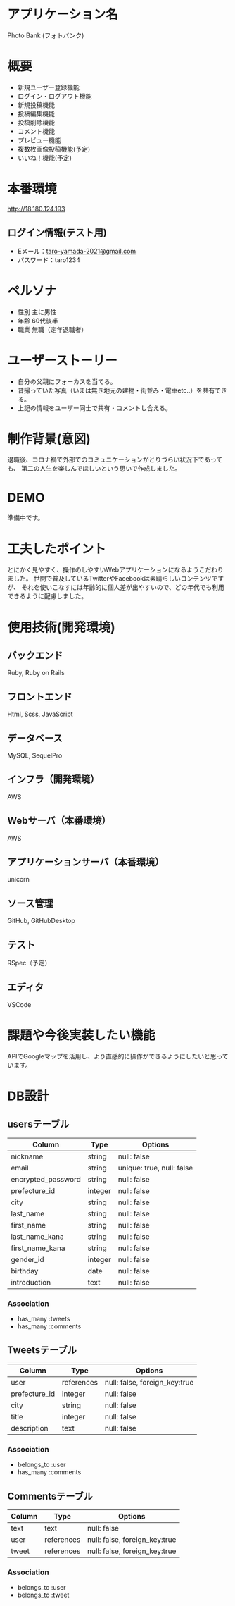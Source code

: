 # アプリケーション名
Photo Bank (フォトバンク)

# 概要
- 新規ユーザー登録機能
- ログイン・ログアウト機能
- 新規投稿機能
- 投稿編集機能
- 投稿削除機能
- コメント機能
- プレビュー機能
- 複数枚画像投稿機能(予定)
- いいね！機能(予定)

# 本番環境
http://18.180.124.193

## ログイン情報(テスト用)
- Eメール：taro-yamada-2021@gmail.com
- パスワード：taro1234

# ペルソナ
- 性別 主に男性
- 年齢 60代後半
- 職業 無職（定年退職者）

# ユーザーストーリー
- 自分の父親にフォーカスを当てる。
- 昔撮っていた写真（いまは無き地元の建物・街並み・電車etc..）を共有できる。
- 上記の情報をユーザー同士で共有・コメントし合える。

# 制作背景(意図)
退職後、コロナ禍で外部でのコミュニケーションがとりづらい状況下であっても、
第二の人生を楽しんでほしいという思いで作成しました。

# DEMO
準備中です。

# 工夫したポイント
とにかく見やすく、操作のしやすいWebアプリケーションになるようこだわりました。
世間で普及しているTwitterやFacebookは素晴らしいコンテンツですが、
それを使いこなすには年齢的に個人差が出やすいので、どの年代でも利用できるように配慮しました。

# 使用技術(開発環境)

## バックエンド
Ruby, Ruby on Rails

## フロントエンド
Html, Scss, JavaScript

## データベース
MySQL, SequelPro

## インフラ（開発環境）
AWS

## Webサーバ（本番環境）
AWS

## アプリケーションサーバ（本番環境）
unicorn

## ソース管理
GitHub, GitHubDesktop

## テスト
RSpec（予定）

## エディタ
VSCode

# 課題や今後実装したい機能
APIでGoogleマップを活用し、より直感的に操作ができるようにしたいと思っています。

# DB設計

## usersテーブル

| Column             | Type    | Options                   |
| ------------------ | ------- | ------------------------- |
| nickname           | string  | null: false               |
| email              | string  | unique: true, null: false |
| encrypted_password | string  | null: false               |
| prefecture_id      | integer | null: false               |
| city               | string  | null: false               |
| last_name          | string  | null: false               |
| first_name         | string  | null: false               |
| last_name_kana     | string  | null: false               |
| first_name_kana    | string  | null: false               |
| gender_id          | integer | null: false               |
| birthday           | date    | null: false               |
| introduction       | text    | null: false               |

### Association

- has_many :tweets
- has_many :comments

## Tweetsテーブル

| Column        | Type       | Options                       |
| --------------| ---------- | ----------------------------- |
| user          | references | null: false, foreign_key:true |
| prefecture_id | integer    | null: false                   |
| city          | string     | null: false                   |
| title         | integer    | null: false                   |
| description   | text       | null: false                   |

### Association

- belongs_to :user
- has_many :comments

## Commentsテーブル

| Column    | Type       | Options                       |
| --------- | ---------- | ----------------------------- |
| text      | text       | null: false                   |
| user      | references | null: false, foreign_key:true |
| tweet     | references | null: false, foreign_key:true |

### Association

- belongs_to :user
- belongs_to :tweet